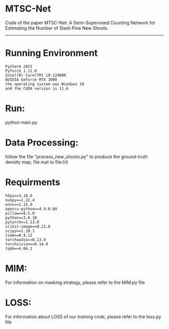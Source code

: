 # MTSC-Net

Code of the paper MTSC-Net: A Semi-Supervised Counting Network for Estimating the Number of Slash Pine New Shoots.
***
# Running Environment
```
PyCharm 2022
PyTorch 1.11.0
Intel(R) Core(TM) i9-12900K
NVIDIA GeForce RTX 3090
the operating system was Windows 10
and the CUDA version is 11.6
```
# Run:
python main.py

# Data Processing:
follow the file "process_new_shoots.py" to produce the ground-truth density map, file.mat to file.h5

# Requirments
```
h5py==3.10.0	
numpy==1.22.4	
onnx==1.15.0	
opencv-python==4.9.0.80	
pillow==9.5.0	
python==3.8.18	
pytorch==1.13.0	
scikit-image==0.21.0	
scipy==1.10.1	
timm==0.9.12	
torchaudio==0.13.0	
torchvision==0.14.0	
tqdm==4.66.1	
```
# MIM:
For information on masking strategy, please refer to the MIM.py file
# LOSS:
For information about LOSS of our training code, please refer to the loss.py file

